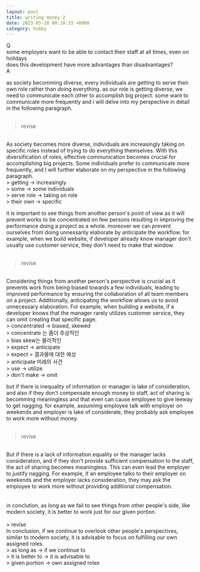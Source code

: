 ```yaml
---
layout: post
title: writing money 2
date: 2023-05-28 00:10:33 +0900
category: hobby
---
```

Q
<br/>
some employers want to be able to contact their staff at all times, even on holidays
<br/>
does this development have more advantages than disadvantages?
<br/>
A
<br/>

as society becomming diverse, every individuals are getting to serve their own role rather than doing everything. as our role is getting diverse, we need to communicate each other to accomplish big project. some want to communicate more frequently and i will delve into my perspective in detail in the following paragraph.
<br/>
<br/>
> revise

<br/>
As society becomes more diverse, individuals are increasingly taking on specific roles instead of trying to do everything themselves. With this diversification of roles, effective communication becomes crucial for accomplishing big projects. Some individuals prefer to communicate more frequently, and I will further elaborate on my perspective in the following paragraph.
<br/>
> getting -> increasingly
<br/>
> some -> some individuals
<br/>
> serve role -> taking on role
<br/>
> their own -> specific
<br/>

it is important to see things from another person's point of view as it will prevent works to be concentrated on few persons resulting in improving the performance doing a project as a whole. moreover we can prevent ourselves from doing unnessarily elaborate by anticipate the workflow. for example, when we build website, if developer already know manager don't usually use customer service, they don't need to make that window.
<br/>
<br/>
> revise

<br/>
Considering things from another person's perspective is crucial as it prevents work from being biased towards a few individuals, leading to improved performance by ensuring the collaboration of all team members on a project. Additionally, anticipating the workflow allows us to avoid unnecessary elaboration. For example, when building a website, if a developer knows that the manager rarely utilizes customer service, they can omit creating that specific page.
<br/>
> concentrated -> biased, skewed
<br/>
> concentrate 는 좀더 추상적인
<br/>
> bias skew는 물리적인
<br/>
> expect -> anticipate
<br/>
> expect = 결과물에 대한 예상
<br/>
> anticipate 미래의 사건
<br/>
> use -> utilize
<br/>
> don't make -> omit
<br/>

but if there is inequality of information or manager is lake of consideration, and also if they don't compensate enough money to staff, act of sharing is becomming meaningless and that even can cause employee to give leeway to get nagging. for example, assumimg employee talk with employer on weekends and employer is lake of considerate, they probably ask employee to work more without money.
<br/>
<br/>
> revise

<br/>
But if there is a lack of information equality or the manager lacks consideration, and if they don't provide sufficient compensation to the staff, the act of sharing becomes meaningless. This can even lead the employer to justify nagging. For example, if an employee talks to their employer on weekends and the employer lacks consideration, they may ask the employee to work more without providing additional compensation.
<br/>
<br/>
<br/>
in conclution, as long as we fail to see things from other people's side, like modern society, it is better to work just for our given portion.
<br/>
<br/>
> revise

<br/>
In conclusion, if we continue to overlook other people's perspectives, similar to modern society, it is advisable to focus on fulfilling our own assigned roles. 
<br/>
> as long as -> if we continue to
<br/>
> it is better to -> it is advisable to
<br/>
> given portion -> own assigned roles
<br/>
